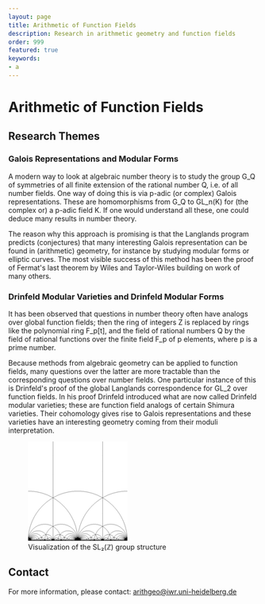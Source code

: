```yaml
---
layout: page
title: Arithmetic of Function Fields
description: Research in arithmetic geometry and function fields
order: 999
featured: true
keywords:
- a
---
```


# Arithmetic of Function Fields

## Research Themes

### Galois Representations and Modular Forms

A modern way to look at algebraic number theory is to study the group G_Q of symmetries of all finite extension of the rational number Q, i.e. of all number fields. One way of doing this is via p-adic (or complex) Galois representations. These are homomorphisms from G_Q to GL_n(K) for (the complex or) a p-adic field K. If one would understand all these, one could deduce many results in number theory.

The reason why this approach is promising is that the Langlands program predicts (conjectures) that many interesting Galois representation can be found in (arithmetic) geometry, for instance by studying modular forms or elliptic curves. The most visible success of this method has been the proof of Fermat's last theorem by Wiles and Taylor-Wiles building on work of many others.

### Drinfeld Modular Varieties and Drinfeld Modular Forms

It has been observed that questions in number theory often have analogs over global function fields; then the ring of integers Z is replaced by rings like the polynomial ring F_p[t], and the field of rational numbers Q by the field of rational functions over the finite field F_p of p elements, where p is a prime number.

Because methods from algebraic geometry can be applied to function fields, many questions over the latter are more tractable than the corresponding questions over number fields. One particular instance of this is Drinfeld's proof of the global Langlands correspondence for GL_2 over function fields. In his proof Drinfeld introduced what are now called Drinfeld modular varieties; these are function field analogs of certain Shimura varieties. Their cohomology gives rise to Galois representations and these varieties have an interesting geometry coming from their moduli interpretation.

<div class="research-image-container">
  <figure class="research-image">
    <img src="/assets/img/sl2z_group.gif" alt="SL2Z Group Visualization" width="200" height="200" class="research-img">
    <figcaption class="research-caption">Visualization of the SL₂(ℤ) group structure</figcaption>
  </figure>
</div>

## Contact

For more information, please contact: arithgeo@iwr.uni-heidelberg.de